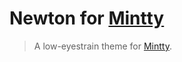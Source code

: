 # Newton for [Mintty](https://mintty.github.io/)

> A low-eyestrain theme for [Mintty](https://mintty.github.io/).
